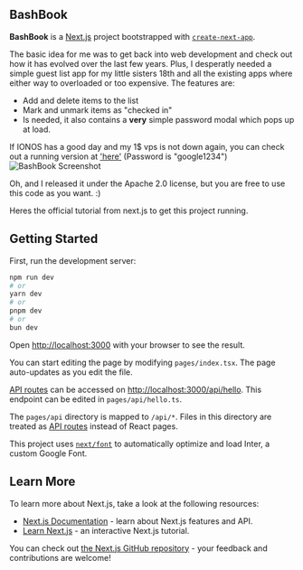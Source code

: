 ## BashBook
**BashBook** is a [Next.js](https://nextjs.org/) project bootstrapped with [`create-next-app`](https://github.com/vercel/next.js/tree/canary/packages/create-next-app).

The basic idea for me was to get back into web development and check out how it has evolved over the last few years.
Plus, I desperatly needed a simple guest list app for my little sisters 18th and all the existing apps where either way to overloaded or too expensive.
The features are:
- Add and delete items to the list
- Mark and unmark items as "checked in"
- Is needed, it also contains a **very** simple password modal which pops up at load.

If IONOS has a good day and my 1$ vps is not down again, you can check out a running version at ['here'](http://194.164.56.77:3000/) (Password is "google1234")
![BashBook Screenshot](https://notenoughsleep.eu/files/BashBook_Screen1.png)

Oh, and I released it under the Apache 2.0 license, but you are free to use this code as you want. :)

Heres the official tutorial from next.js to get this project running.
## Getting Started

First, run the development server:

```bash
npm run dev
# or
yarn dev
# or
pnpm dev
# or
bun dev
```

Open [http://localhost:3000](http://localhost:3000) with your browser to see the result.

You can start editing the page by modifying `pages/index.tsx`. The page auto-updates as you edit the file.

[API routes](https://nextjs.org/docs/api-routes/introduction) can be accessed on [http://localhost:3000/api/hello](http://localhost:3000/api/hello). This endpoint can be edited in `pages/api/hello.ts`.

The `pages/api` directory is mapped to `/api/*`. Files in this directory are treated as [API routes](https://nextjs.org/docs/api-routes/introduction) instead of React pages.

This project uses [`next/font`](https://nextjs.org/docs/basic-features/font-optimization) to automatically optimize and load Inter, a custom Google Font.

## Learn More

To learn more about Next.js, take a look at the following resources:

- [Next.js Documentation](https://nextjs.org/docs) - learn about Next.js features and API.
- [Learn Next.js](https://nextjs.org/learn) - an interactive Next.js tutorial.

You can check out [the Next.js GitHub repository](https://github.com/vercel/next.js/) - your feedback and contributions are welcome!
